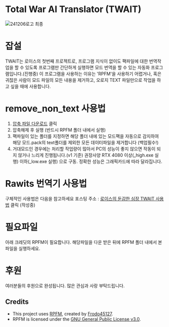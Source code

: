 # Total War AI Translator (TWAIT)


![241206로고 최종](https://github.com/user-attachments/assets/f1cd1fe9-1cf7-4444-9aca-eaa50aeffa45)


# 잡설
TWAIT는 로이스의 첫번째 프로젝트로, 프로그램 지식이 없이도 팩파일에 대한 번역작업을 할 수 있도록 프로그램만 간단하게 실행하면 모드 번역을 할 수 있는 자동화 프로그램입니다.(진행중)
이 프로그램을 사용하는 이유는 'RPFM'을 사용하기 어렵거나, 혹은 귀찮은 사람이 모드 파일의 모든 내용을 제거하고, 오로지 TEXT 파일만으로 작업을 하고 싶을 때에 사용합니다. 

# remove_non_text 사용법
1. <a href='https://github.com/Rawit-s/TWAIT/releases/download/v1.0/remove_non_text.7z' title='remove_non_text.7z 다운로드' style='text-align:center'>압축 파일 다운로드</a> 클릭
2. 압축해제 후 실행 (반드시 RPFM 폴더 내에서 실행)
3. 팩파일이 있는 폴더를 지정하면 해당 폴더 내에 있는 모드팩을 자동으로 감지하여 해당 모드.pack의 text폴더를 제외한 모든 데이터파일을 제거합니다 (백업필수!)
4. 거대모드인 경우에는 처리할 작업량이 많아서 PC의 성능이 좋지 않으면 작동이 되지 않거나 느리게 진행됩니다.(v1 기준) 권장사양 RTX 4080 이상(_high.exe 실행) 이하(_low.exe 실행) 으로 구동. 정확한 성능은 그래픽카드에 따라 달라집니다.

# Rawits 번역기 사용법
구체적인 사용법은 다음을 참고하세요 포스팅 주소 : <a href='https://blog.naver.com/sjejfdlskek' target='_blank'>로이스의 둔감한 심장 TWAIT 사용법</a> 클릭 (작성중)

# 필요파일
아래 크레딧의 RPFM이 필요합니다. 해당파일을 다운 받은 뒤에 RPFM 폴더 내에서 본 파일을 실행하세요.

# 후원
여러분들의 후원으로 완성됩니다. 많은 관심과 사랑 부탁드립니다.

## Credits
- This project uses [RPFM](https://github.com/Frodo45127/rpfm), created by [Frodo45127](https://github.com/Frodo45127).
- RPFM is licensed under the [GNU General Public License v3.0](https://github.com/Frodo45127/rpfm/blob/master/LICENSE).

